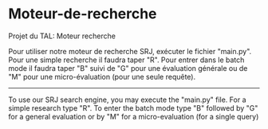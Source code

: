 # Moteur-de-recherche
Projet du TAL: Moteur recherche 


Pour utiliser notre moteur de recherche SRJ, exécuter le fichier "main.py".
Pour une simple recherche il faudra taper "R".
Pour entrer dans le batch mode il faudra taper "B" suivi de "G" pour une évaluation générale ou de "M" pour une micro-évaluation (pour une seule requête).

---------------------------------------------------------------------------------------------------------------------------------------

To use our SRJ search engine, you may execute the "main.py" file.
For a simple research type "R".
To enter the batch mode type "B" followed by "G" for a general evaluation or by "M" for a micro-evaluation (for a single query)



